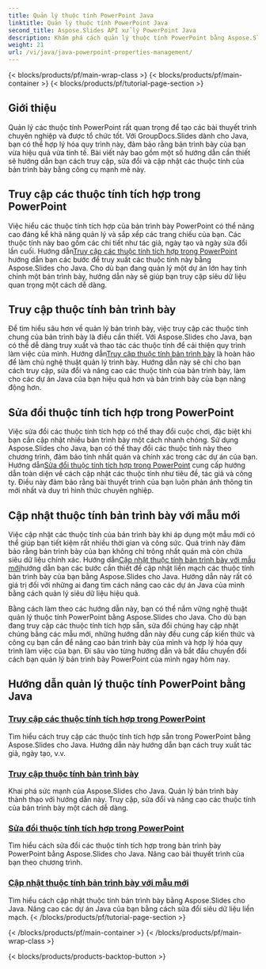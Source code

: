 ```yaml
---
title: Quản lý thuộc tính PowerPoint Java
linktitle: Quản lý thuộc tính PowerPoint Java
second_title: Aspose.Slides API xử lý PowerPoint Java
description: Khám phá cách quản lý thuộc tính PowerPoint bằng Aspose.Slides cho Java. Truy cập, sửa đổi và cập nhật các thuộc tính một cách dễ dàng bằng các hướng dẫn toàn diện của chúng tôi.
weight: 21
url: /vi/java/java-powerpoint-properties-management/
---
```


{< blocks/products/pf/main-wrap-class >}
{< blocks/products/pf/main-container >}
{< blocks/products/pf/tutorial-page-section >}


## Giới thiệu

Quản lý các thuộc tính PowerPoint rất quan trọng để tạo các bài thuyết trình chuyên nghiệp và được tổ chức tốt. Với GroupDocs.Slides dành cho Java, bạn có thể hợp lý hóa quy trình này, đảm bảo rằng bản trình bày của bạn vừa hiệu quả vừa tinh tế. Bài viết này bao gồm một số hướng dẫn cần thiết sẽ hướng dẫn bạn cách truy cập, sửa đổi và cập nhật các thuộc tính của bản trình bày bằng công cụ mạnh mẽ này.

## Truy cập các thuộc tính tích hợp trong PowerPoint

Việc hiểu các thuộc tính tích hợp của bản trình bày PowerPoint có thể nâng cao đáng kể khả năng quản lý và sắp xếp các trang chiếu của bạn. Các thuộc tính này bao gồm các chi tiết như tác giả, ngày tạo và ngày sửa đổi lần cuối. Hướng dẫn[Truy cập các thuộc tính tích hợp trong PowerPoint](./access-built-in-properties-powerpoint/) hướng dẫn bạn các bước để truy xuất các thuộc tính này bằng Aspose.Slides cho Java. Cho dù bạn đang quản lý một dự án lớn hay tinh chỉnh một bản trình bày, hướng dẫn này sẽ giúp bạn truy cập siêu dữ liệu quan trọng một cách dễ dàng.

## Truy cập thuộc tính bản trình bày

 Để tìm hiểu sâu hơn về quản lý bản trình bày, việc truy cập các thuộc tính chung của bản trình bày là điều cần thiết. Với Aspose.Slides cho Java, bạn có thể dễ dàng truy xuất và thao tác các thuộc tính để cải thiện quy trình làm việc của mình. Hướng dẫn[Truy cập thuộc tính bản trình bày](./access-presentation-properties/) là hoàn hảo để làm chủ nghệ thuật quản lý trình bày. Hướng dẫn này sẽ chỉ cho bạn cách truy cập, sửa đổi và nâng cao các thuộc tính của bản trình bày, làm cho các dự án Java của bạn hiệu quả hơn và bản trình bày của bạn năng động hơn.

## Sửa đổi thuộc tính tích hợp trong PowerPoint

 Việc sửa đổi các thuộc tính tích hợp có thể thay đổi cuộc chơi, đặc biệt khi bạn cần cập nhật nhiều bản trình bày một cách nhanh chóng. Sử dụng Aspose.Slides cho Java, bạn có thể thay đổi các thuộc tính này theo chương trình, đảm bảo tính nhất quán và chính xác trong các dự án của bạn. Hướng dẫn[Sửa đổi thuộc tính tích hợp trong PowerPoint](./modify-built-in-properties-powerpoint/) cung cấp hướng dẫn toàn diện về cách cập nhật các thuộc tính như tiêu đề, tác giả và công ty. Điều này đảm bảo rằng bài thuyết trình của bạn luôn phản ánh thông tin mới nhất và duy trì hình thức chuyên nghiệp.

## Cập nhật thuộc tính bản trình bày với mẫu mới

 Việc cập nhật các thuộc tính của bản trình bày khi áp dụng một mẫu mới có thể giúp bạn tiết kiệm rất nhiều thời gian và công sức. Quá trình này đảm bảo rằng bản trình bày của bạn không chỉ trông nhất quán mà còn chứa siêu dữ liệu chính xác. Hướng dẫn[Cập nhật thuộc tính bản trình bày với mẫu mới](./update-presentation-properties-new-template/)hướng dẫn bạn các bước cần thiết để cập nhật liền mạch các thuộc tính bản trình bày của bạn bằng Aspose.Slides cho Java. Hướng dẫn này rất có giá trị đối với những ai đang tìm cách nâng cao các dự án Java của mình bằng cách quản lý siêu dữ liệu hiệu quả.

Bằng cách làm theo các hướng dẫn này, bạn có thể nắm vững nghệ thuật quản lý thuộc tính PowerPoint bằng Aspose.Slides cho Java. Cho dù bạn đang truy cập các thuộc tính tích hợp sẵn, sửa đổi chúng hay cập nhật chúng bằng các mẫu mới, những hướng dẫn này đều cung cấp kiến thức và công cụ bạn cần để nâng cao bản trình bày của mình và hợp lý hóa quy trình làm việc của bạn. Đi sâu vào từng hướng dẫn và bắt đầu chuyển đổi cách bạn quản lý bản trình bày PowerPoint của mình ngay hôm nay.
## Hướng dẫn quản lý thuộc tính PowerPoint bằng Java
### [Truy cập các thuộc tính tích hợp trong PowerPoint](./access-built-in-properties-powerpoint/)
Tìm hiểu cách truy cập các thuộc tính tích hợp sẵn trong PowerPoint bằng Aspose.Slides cho Java. Hướng dẫn này hướng dẫn bạn cách truy xuất tác giả, ngày tạo, v.v.
### [Truy cập thuộc tính bản trình bày](./access-presentation-properties/)
Khai phá sức mạnh của Aspose.Slides cho Java. Quản lý bản trình bày thành thạo với hướng dẫn này. Truy cập, sửa đổi và nâng cao các thuộc tính của bản trình bày một cách dễ dàng.
### [Sửa đổi thuộc tính tích hợp trong PowerPoint](./modify-built-in-properties-powerpoint/)
Tìm hiểu cách sửa đổi các thuộc tính tích hợp trong bản trình bày PowerPoint bằng Aspose.Slides cho Java. Nâng cao bài thuyết trình của bạn theo chương trình.
### [Cập nhật thuộc tính bản trình bày với mẫu mới](./update-presentation-properties-new-template/)
Tìm hiểu cách cập nhật thuộc tính bản trình bày bằng Aspose.Slides cho Java. Nâng cao các dự án Java của bạn bằng cách sửa đổi siêu dữ liệu liền mạch.
{< /blocks/products/pf/tutorial-page-section >}

{< /blocks/products/pf/main-container >}
{< /blocks/products/pf/main-wrap-class >}

{< blocks/products/products-backtop-button >}

